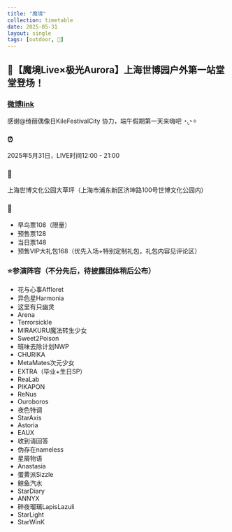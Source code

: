 ```yaml
---
title: "魔境"
collection: timetable
date: 2025-05-31
layout: single
tags: [outdoor, 🎂]
---
```



## 🔮【魔境Live×极光Aurora】上海世博园户外第一站堂堂登场！

### [微博link](https://weibo.com/7921113564/5160484132624843)

感谢@绮丽偶像日KileFestivalCity 协力，端午假期第一天来嗨吧 ◔.̮◔✧

### ⏰ 

2025年5月31日，LIVE时间12:00 - 21:00

### 📍 
上海世博文化公园大草坪（上海市浦东新区济坤路100号世博文化公园内）
### 🎫 
- 早鸟票108（限量）
- 预售票128 
- 当日票148 
- 预售VIP大礼包168（优先入场+特别定制礼包，礼包内容见评论区）

### ⭐参演阵容（不分先后，待披露团体稍后公布）

- 花与心事Affloret
- 异色星Harmonia
- 这里有只幽灵
- Arena
- Terrorsickle
- MIRAKURU魔法转生少女
- Sweet2Poison
- 班味去除计划NWP
- CHURIKA
- MetaMates次元少女
- EXTRA（毕业+生日SP）
- ReaLab
- PIKAPON
- ReNus
- Ouroboros
- 夜色特调
- StarAxis
- Astoria
- EAUX
- 收到请回答
- 伪存在nameless
- 星屑物语
- Anastasia
- 蛋黄派Sizzle
- 鲸鱼汽水
- StarDiary
- ANNYX
- 碎夜瑠璃LapisLazuli
- StarLight
- StarWinK


